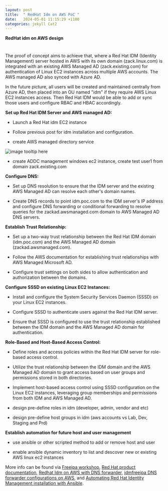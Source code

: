 ```yaml
---
layout: post
title:  " RedHat Idm on AWS PoC "
date:   2024-05-01 11:15:29 +1100
categories: jekyll Cat2
---
```


<b> RedHat idm on AWS design </b>

# 
The proof of concept aims to achieve that, where a Red Hat IDM (Identity Management) server hosted in AWS with its own domain (zack.linux.com) is integrated with an existing AWS Managed AD (zack.existing.com) for authentication of Linux EC2 instances across multiple AWS accounts. The AWS managed AD also synced with Azure AD. 

In the future picture, all users will be created and maintained centrally from Azure AD, then placed into an OU named "idm" if they require AWS Linux EC2 instances access. Then Red Hat IDM would be able to add or sync those users and configure RBAC and HBAC accordingly.

<b> Set up Red Hat IDM Server and AWS managed AD:</b>

- Launch a Red Hat idm EC2 instance

- Follow previous post for idm installation and configuration.

- create AWS managed directory service

![image tooltip here](/assets/awsad1.png)

- create ADDC management windows ec2 instance, create test user1 from domain zack.existing.com

<b> Configure DNS:</b>

- Set up DNS resolution to ensure that the IDM server and the existing AWS Managed AD can resolve each other's domain names.

- Create DNS records to point idm.poc.com to the IDM server's IP address and configure DNS forwarding or conditional forwarding to resolve queries for the zackad.awsmanaged.com domain to AWS Managed AD DNS servers.

<b> Establish Trust Relationship:</b>

- Set up a two-way trust relationship between the Red Hat IDM domain (idm.poc.com) and the AWS Managed AD domain (zackad.awsmanaged.com).

- Follow the AWS documentation for establishing trust relationships with AWS Managed Microsoft AD.

- Configure trust settings on both sides to allow authentication and authorization between the domains.

<b> Configure SSSD on existing Linux EC2 Instances:</b>

- Install and configure the System Security Services Daemon (SSSD) on your Linux EC2 instances.

- Configure SSSD to authenticate users against the Red Hat IDM server.

- Ensure that SSSD is configured to use the trust relationship established between the IDM domain and the AWS Managed AD domain for authentication.

<b> Role-Based and Host-Based Access Control:</b>

- Define roles and access policies within the Red Hat IDM server for role-based access control.

- Utilize the trust relationship between the IDM domain and the AWS Managed AD domain to grant access based on user groups and permissions stored in both directories.

- Implement host-based access control using SSSD configuration on the Linux EC2 instances, leveraging group memberships and permissions from both IDM and AWS Managed AD.

- design pre-define roles in idm (developer, admin, vendor and etc)

- design pre-define host groups in idm (aws accounts vs Lab, Dev, Staging and Prd)

<b> Establish automation for future host and user management</b>

- use ansible or other scripted method to add or remove host and user

- enable ansible dynamic inventory to list and descover new or existing AWS linux ec2 instances 


More info can be found via [Freeipa workshop](https://freeipa.readthedocs.io/en/latest/workshop.html), [Red Hat product documentation](https://access.redhat.com/documentation/en-us/red_hat_enterprise_linux/9/html/managing_idm_users_groups_hosts_and_access_control_rules/index), [Redhat Idm on AWS with DNS forwarder](https://chamathb.wordpress.com/2019/06/21/setting-up-rhel-idm-with-integrated-dns-on-aws/), [idmfreeipa DNS forwarder configurations on AWS](https://www.reddit.com/r/redhat/comments/6ixtoe/idmfreeipa_dns_forwarding/), and [Automating Red Hat Identity Management installation with Ansible](https://redhat.com/en/blog/automating-red-hat-identity-management-installation).

